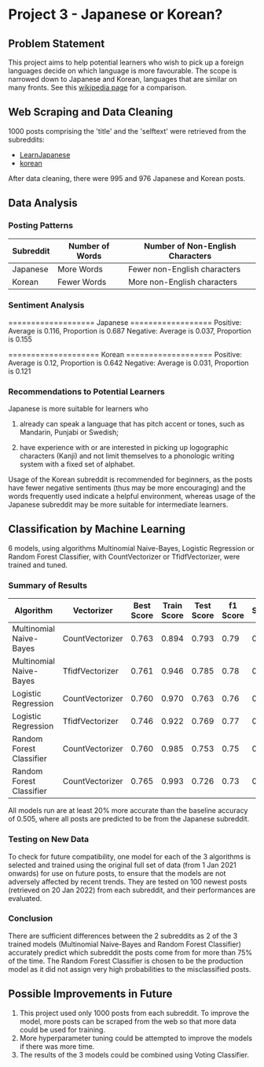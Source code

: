 # Project 3 - Japanese or Korean?

## Problem Statement
This project aims to help potential learners who wish to pick up a foreign languages decide on which language is more favourable. The scope is narrowed down to Japanese and Korean, languages that are similar on many fronts. See this [wikipedia page](https://en.wikipedia.org/wiki/Comparison_of_Japanese_and_Korean) for a comparison.

## Web Scraping and Data Cleaning
1000 posts comprising the 'title' and the 'selftext' were retrieved from the subreddits:
- [LearnJapanese](https://www.reddit.com/r/LearnJapanese/new)
- [korean](https://www.reddit.com/r/korean/new)

After data cleaning, there were 995 and 976 Japanese and Korean posts.

## Data Analysis
### Posting Patterns
|Subreddit|Number of Words|Number of Non-English Characters|
|---|---|---|
|Japanese|More Words|Fewer non-English characters|
|Korean|Fewer Words|More non-English characters|

### Sentiment Analysis
=================== Japanese ==================
Positive: Average is 0.116, Proportion is 0.687
Negative: Average is 0.037, Proportion is 0.155

==================== Korean ===================
Positive: Average is 0.12, Proportion is 0.642
Negative: Average is 0.031, Proportion is 0.121

### Recommendations to Potential Learners
Japanese is more suitable for learners who
1) already can speak a language that has pitch accent or tones, such as Mandarin, Punjabi or Swedish;

2) have experience with or are interested in picking up logographic characters (Kanji) and not limit themselves to a phonologic writing system with a fixed set of alphabet.

Usage of the Korean subreddit is recommended for beginners, as the posts have fewer negative sentiments (thus may be more encouraging) and the words frequently used indicate a helpful environment, whereas usage of the Japanese subreddit may be more suitable for intermediate learners.

## Classification by Machine Learning
6 models, using algorithms Multinomial Naive-Bayes, Logistic Regression or Random Forest Classifier, with CountVectorizer or TfidfVectorizer, were trained and tuned.

### Summary of Results
|Algorithm|Vectorizer|Best Score|Train Score|Test Score|f1 Score|Sensitivity|Specificity|
|---|---|---|---|---|---|---|---|
|Multinomial Naive-Bayes|CountVectorizer|0.763|0.894|0.793|0.79|0.82|0.77|
|Multinomial Naive-Bayes|TfidfVectorizer|0.761|0.946|0.785|0.78|0.82|0.75|
|Logistic Regression|CountVectorizer|0.760|0.970|0.763|0.76|0.70|0.83|
|Logistic Regression|TfidfVectorizer|0.746|0.922|0.769|0.77|0.71|0.82|
|Random Forest Classifier|CountVectorizer|0.760|0.985|0.753|0.75|0.73|0.77|
|Random Forest Classifier|CountVectorizer|0.765|0.993|0.726|0.73|0.67|0.79|

All models run are at least 20% more accurate than the baseline accuracy of 0.505, where all posts are predicted to be from the Japanese subreddit.

### Testing on New Data
To check for future compatibility, one model for each of the 3 algorithms is selected and trained using the original full set of data (from 1 Jan 2021 onwards) for use on future posts, to ensure that the models are not adversely affected by recent trends. They are tested on 100 newest posts (retrieved on 20 Jan 2022) from each subreddit, and their performances are evaluated.

### Conclusion
There are sufficient differences between the 2 subreddits as 2 of the 3 trained models (Multinomial Naive-Bayes and Random Forest Classifier) accurately predict which subreddit the posts come from for more than 75% of the time. The Random Forest Classifier is chosen to be the production model as it did not assign very high probabilities to the misclassified posts.

## Possible Improvements in Future
1. This project used only 1000 posts from each subreddit. To improve the model, more posts can be scraped from the web so that more data could be used for training.
2. More hyperparameter tuning could be attempted to improve the models if there was more time.
3. The results of the 3 models could be combined using Voting Classifier.
